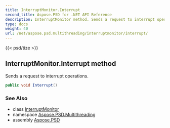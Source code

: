 ```yaml
---
title: InterruptMonitor.Interrupt
second_title: Aspose.PSD for .NET API Reference
description: InterruptMonitor method. Sends a request to interrupt operations
type: docs
weight: 40
url: /net/aspose.psd.multithreading/interruptmonitor/interrupt/
---
```

{{< psd/tize >}}
## InterruptMonitor.Interrupt method

Sends a request to interrupt operations.

```csharp
public void Interrupt()
```

### See Also

* class [InterruptMonitor](../)
* namespace [Aspose.PSD.Multithreading](../../../aspose.psd.multithreading/)
* assembly [Aspose.PSD](../../../)


